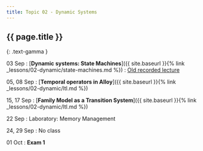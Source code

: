```yaml
---
title: Topic 02 - Dynamic Systems
---
```


## {{ page.title }}
{: .text-gamma }

03 Sep
: [**Dynamic systems: State Machines**]({{ site.baseurl }}{% link _lessons/02-dynamic/state-machines.md %})
  : [Old recorded lecture](https://youtu.be/LV8hcHDwbbs)

05, 08 Sep
: [**Temporal operators in Alloy**]({{ site.baseurl }}{% link _lessons/02-dynamic/ltl.md %})

15, 17 Sep
: [**Family Model as a Transition System**]({{ site.baseurl }}{% link _lessons/02-dynamic/ltl.md %})

22 Sep
: Laboratory: Memory Management

24, 29 Sep
: No class

01 Oct
: **Exam 1**
